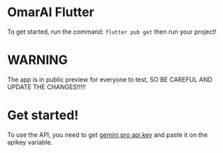 # OmarAI Flutter
To get started, run the command:
```flutter pub get```
then run your project!
# WARNING
The app is in public preview for everyone to test, SO BE CAREFUL AND UPDATE THE CHANGES!!!!!
# Get started!
To use the API, you need to get [gemini pro api key](https://makersuite.google.com/app/apikey)  and paste it on the apikey variable.
